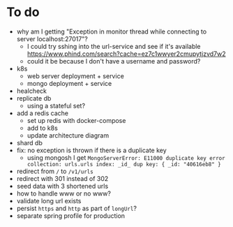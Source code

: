 # To do

- why am I getting "Exception in monitor thread while connecting to server localhost:27017"?
  - I could try sshing into the url-service and see if it's available https://www.phind.com/search?cache=ez7c1wwyer2cmupytjzvd7w2
  - could it be because I don't have a username and password?
- k8s
  - web server deployment + service
  - mongo deployment  + service
- healcheck
- replicate db
  - using a stateful set?
- add a redis cache
  - set up redis with docker-compose
  - add to k8s
  - update architecture diagram
- shard db
- fix: no exception is thrown if there is a duplicate key
  - using mongosh I get `MongoServerError: E11000 duplicate key error collection: urls.urls index: _id_ dup key: { _id: "40616eb8" }`
- redirect from `/` to `/v1/urls`
- redirect with 301 instead of 302
- seed data with 3 shortened urls
- how to handle www or no www?
- validate long url exists
- persist `https` and `http` as part of `longUrl`?
- separate spring profile for production
